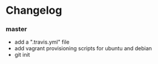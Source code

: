 # Changelog

### master
- add a ".travis.yml" file
- add vagrant provisioning scripts for ubuntu and debian
- git init
